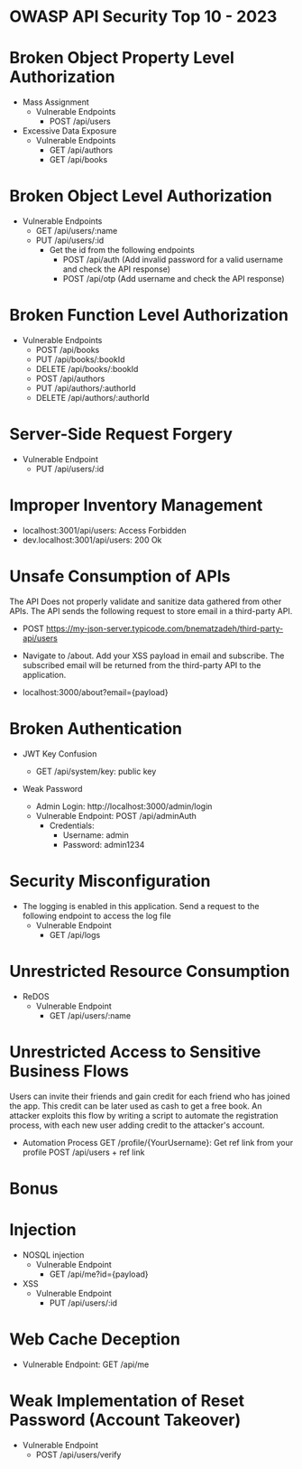 # OWASP API Security Top 10 - 2023

# Broken Object Property Level Authorization

- Mass Assignment
  - Vulnerable Endpoints
    - POST /api/users
- Excessive Data Exposure
  - Vulnerable Endpoints
    - GET /api/authors
    - GET /api/books

# Broken Object Level Authorization

- Vulnerable Endpoints
  - GET /api/users/:name
  - PUT /api/users/:id
    - Get the id from the following endpoints
      - POST /api/auth (Add invalid password for a valid username and check the API response)
      - POST /api/otp (Add username and check the API response)

# Broken Function Level Authorization

- Vulnerable Endpoints
  - POST /api/books
  - PUT /api/books/:bookId
  - DELETE /api/books/:bookId
  - POST /api/authors
  - PUT /api/authors/:authorId
  - DELETE /api/authors/:authorId

# Server-Side Request Forgery

- Vulnerable Endpoint
  - PUT /api/users/:id

# Improper Inventory Management

- localhost:3001/api/users: Access Forbidden
- dev.localhost:3001/api/users: 200 Ok

# Unsafe Consumption of APIs

The API Does not properly validate and sanitize data gathered from other APIs. The API sends the following request to store email in a third-party API.

- POST https://my-json-server.typicode.com/bnematzadeh/third-party-api/users

- Navigate to /about. Add your XSS payload in email and subscribe. The subscribed email will be returned from the third-party API to the application.

- localhost:3000/about?email={payload}

# Broken Authentication

- JWT Key Confusion

  - GET /api/system/key: public key

- Weak Password
  - Admin Login: http://localhost:3000/admin/login
  - Vulnerable Endpoint: POST /api/adminAuth
    - Credentials:
      - Username: admin
      - Password: admin1234

# Security Misconfiguration

- The logging is enabled in this application. Send a request to the following endpoint to access the log file
  - Vulnerable Endpoint
    - GET /api/logs

# Unrestricted Resource Consumption

- ReDOS
  - Vulnerable Endpoint
    - GET /api/users/:name

# Unrestricted Access to Sensitive Business Flows

Users can invite their friends and gain credit for each friend who has joined the app. This credit can be later used as cash to get a free book. An attacker exploits this flow by writing a script to automate the registration process, with each new user adding credit to the attacker's account.

- Automation Process
  GET /profile/{YourUsername}: Get ref link from your profile
  POST /api/users + ref link

# Bonus

# Injection

- NOSQL injection
  - Vulnerable Endpoint
    - GET /api/me?id={payload}
- XSS
  - Vulnerable Endpoint
    - PUT /api/users/:id

# Web Cache Deception

- Vulnerable Endpoint: GET /api/me

# Weak Implementation of Reset Password (Account Takeover)

- Vulnerable Endpoint
  - POST /api/users/verify
